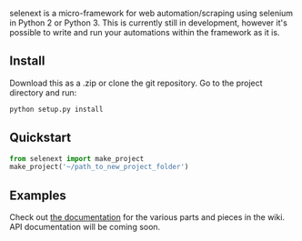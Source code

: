 selenext is a micro-framework for web automation/scraping using selenium in Python 2 or Python 3.  This is currently still in development, however it's possible to write and run your automations within the framework as it is.

## Install

Download this as a .zip or clone the git repository.  Go to the project directory and run:

```bash
python setup.py install
```

## Quickstart 

```python
from selenext import make_project
make_project('~/path_to_new_project_folder')
```

## Examples

Check out [the documentation](https://github.com/Wykleph/selenext/wiki/Documentation) for the various parts and pieces in the wiki. API documentation will be coming soon.
